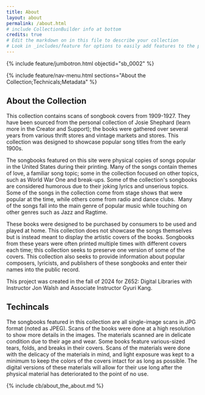 ```yaml
---
title: About
layout: about
permalink: /about.html
# include CollectionBuilder info at bottom
credits: true
# Edit the markdown on in this file to describe your collection
# Look in _includes/feature for options to easily add features to the page
---
```


{% include feature/jumbotron.html objectid="sb_0002" %}

{% include feature/nav-menu.html sections="About the Collection;Technicals;Metadata" %}

## About the Collection

This collection contains scans of songbook covers from 1909-1927. They have been sourced from the personal collection of Josie Shephard (learn more in the Creator and Support); the books were gathered over several years from various thrift stores and vintage markets and stores. This collection was designed to showcase popular song titles from the early 1900s.  

The songbooks featured on this site were physical copies of songs popular in the United States during their printing. Many of the songs contain themes of love, a familiar song topic; some in the collection focused on other topics, such as World War One and break-ups. Some of the collection's songbooks are considered humorous due to their joking lyrics and unserious topics. Some of the songs in the collection come from stage shows that were popular at the time, while others come from radio and dance clubs.  Many of the songs fall into the main genre of popular music while touching on other genres such as Jazz and Ragtime. 

These books were designed to be purchased by consumers to be used and played at home. This collection does not showcase the songs themselves but is instead meant to display the artistic covers of the books. Songbooks from these years were often printed multiple times with different covers each time; this collection seeks to preserve one version of some of the covers. This collection also seeks to provide information about popular composers, lyricists, and publishers of these songbooks and enter their names into the public record.   

This project was created in the fall of 2024 for Z652: Digital Libraries with Instructor Jon Walsh and Associate Instructor Gyuri Kang. 

## Techincals

The songbooks featured in this collection are all single-image scans in JPG format (noted as JPEG). Scans of the books were done at a high resolution to show more details in the images. The materials scanned are in delicate condition due to their age and wear. Some books feature various-sized tears, folds, and breaks in their covers. Scans of the materials were done with the delicacy of the materials in mind, and light exposure was kept to a minimum to keep the colors of the covers intact for as long as possible. The digital versions of these materials will allow for their use long after the physical material has deteriorated to the point of no use.  

<!-- IMPORTANT!!! DELETE this comment and the include below when you are finished editing this page for your collection. The include below introduces about page features. They will show up on your collection's about page until you delete it.  -->
{% include cb/about_the_about.md %} 
